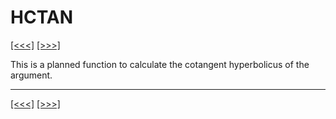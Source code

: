 # HCTAN

[\[\<\<\<\]](ug_25.82.md) [\[\>\>\>\]](ug_25.84.md)

This is a planned function to calculate the cotangent hyperbolicus of
the argument.

-----

[\[\<\<\<\]](ug_25.82.md) [\[\>\>\>\]](ug_25.84.md)
